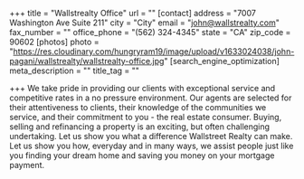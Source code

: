 +++
title = "Wallstrealty Office"
url = ""
[contact]
address = "7007 Washington Ave Suite 211"
city = "City"
email = "john@wallstrealty.com"
fax_number = ""
office_phone = "(562) 324-4345"
state = "CA"
zip_code = 90602
[photos]
photo = "https://res.cloudinary.com/hungryram19/image/upload/v1633024038/john-pagani/wallstrealty/wallstrealty-office.jpg"
[search_engine_optimization]
meta_description = ""
title_tag = ""

+++
We take pride in providing our clients with exceptional service and competitive rates in a no pressure environment. Our agents are selected for their attentiveness to clients, their knowledge of the communities we service, and their commitment to you - the real estate consumer. Buying, selling and refinancing a property is an exciting, but often challenging undertaking. Let us show you what a difference Wallstreet Realty can make. Let us show you how, everyday and in many ways, we assist people just like you finding your dream home and saving you money on your mortgage payment.